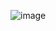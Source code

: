 ![image](https://github.com/tayefmahmud63/ubuntu-vps/assets/51941846/e4d3ab72-c575-45ce-8e4e-cce02faaa30e)
